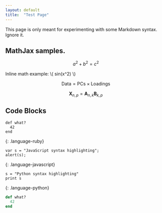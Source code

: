```yaml
---
layout: default
title:  "Test Page"
---
```


This page is only meant for experimenting with some Markdown syntax. 
Ignore it.



## MathJax samples.

$$a^2 + b^2 = c^2$$

Inline math example: \\( sin(x^2) \\)

$$ \mathsf{Data = PCs} \times \mathsf{Loadings} $$

$$ \mathbf{X}_{n,p} = \mathbf{A}_{n,k} \mathbf{B}_{k,p} $$


## Code Blocks


~~~
def what?
  42
end
~~~
{: .language-ruby}


~~~
var s = "JavaScript syntax highlighting";
alert(s);
~~~
{: .language-javascript}

~~~
s = "Python syntax highlighting"
print s
~~~
{: .language-python}


~~~ ruby
def what?
  42
end
~~~

